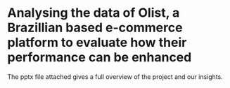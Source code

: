 # Analysing the data of Olist, a Brazillian based e-commerce platform to evaluate how their performance can be enhanced
The pptx file attached gives a full overview of the project and our insights.
